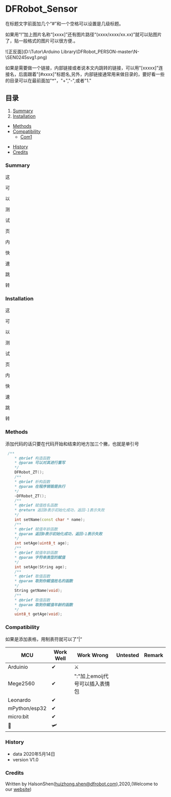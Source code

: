 # DFRobot_Sensor

在标题文字前面加几个“#”和一个空格可以设置是几级标题。

如果用“!”加上图片名称“[xxxx]”还有图片路径“(xxxx/xxxx/xx.xx)”就可以贴图片了，贴一般格式的图片可以很方便.。

![正反面](D:\Tutor\Arduino Library\DFRobot_PERSON-master\N-\SEN0245svg1.png)



如果是需要做一个链接，内部链接或者说本文内跳转的链接，可以用"[xxxxx]"连接名，后面跟着"[#xxxx]"标题名,另外，内部链接通常用来做目录的，要好看一些的目录可以在最前面加"*"，"+","-",或者"1."

## 目录

1. [Summary](#Summary)
2. [Installation](#installation) 

+ [Methods](#Methods)
+ [Compatibility](#Compatibility)
  - [Com1](#Com1)

- [History](#History)
- [Credits](#Credits)

### Summary

这

可

以

测

试

页

内

快

速

跳

转

### Installation

这

可

以

测

试

页

内

快

速

跳

转

### Methods

添加代码的话只要在代码开始和结束的地方加三个撇，也就是单引号

```c++
 /**
    * @brief 构造函数
    * @param 可以对其进行重写
    */
    DFRobot_ZT();
    /**
    * @brief 析构函数
    * @param 在程序销毁是执行
    */
    ~DFRobot_ZT();
    /**
    * @brief 赋值姓名函数
    * @return 返回0表示初始化成功，返回-1表示失败
    */
    int setName(const char * name);
    /**
    * @brief 赋值年龄函数
    * @param 返回0表示初始化成功，返回-1表示失败
    */
    int setAge(uint8_t age);
    /**
    * @brief 赋值年龄函数
    * @param 字符串类型的赋值
    */
    int setAge(String age);
    /**
    * @brief 取值函数
    * @param 取到你赋值姓名的函数
    */
    String getName(void);
    /**
    * @brief 取值函数
    * @param 取到你赋值年龄的函数
    */
    uint8_t getAge(void);
```

### Compatibility

如果是添加表格，用制表符就可以了”|“

| MCU           | Work Well        | Work Wrong                     | Untested | Remark |
| ------------- | ---------------- | ------------------------------ | -------- | ------ |
| Arduinio      | ✔                | :crossed_swords:               |          |        |
| Mege2560      | ✔                | ":"加上emoij代号可以插入表情包 |          |        |
| Leonardo      | ✔                |                                |          |        |
| mPython/esp32 | ✔                |                                |          |        |
| micro:bit     | ✔                |                                |          |        |
| :baby:        | :small_airplane: |                                |          |        |

### History

+ data 2020年5月14日
+ version V1.0

### Credits

Written by HalsonShen(huizhong.shen@dfrobot.com),2020,(Welcome to our [website](https://mc.dfrobot.com.cn/))